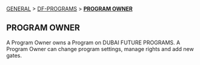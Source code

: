 [GENERAL](GENERAL/README.md) > [DF-PROGRAMS](DF-Programs/README.md) > **[PROGRAM OWNER](DF-Programs/programowner.md)**

## PROGRAM OWNER <br>

A Program Owner owns a Program on DUBAI FUTURE PROGRAMS. A Program Owner can change program settings, manage rights and add new gates.
